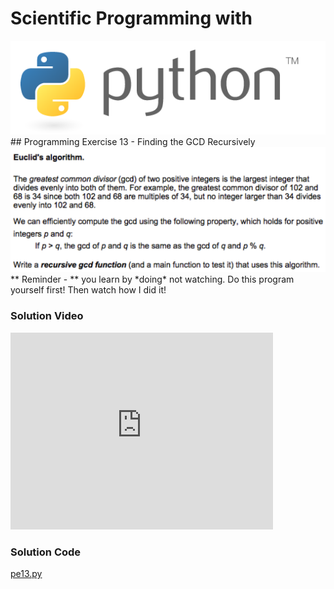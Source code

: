 # Scientific Programming with 
<img src="../../imgs/python.png"/>
## Programming Exercise 13 - Finding the GCD Recursively
<img src="description.png"/>

<div class="highlight">** Reminder -  ** you learn by *doing* not watching.  Do this program yourself first!  Then watch how I did it!</div>

### Solution Video
<iframe width="420" height="315" src="https://www.youtube.com/embed/ftCi0Jo3ruw" frameborder="0" allowfullscreen></iframe>

### Solution Code
[pe13.py](pe13.py)



